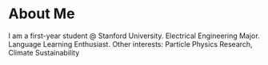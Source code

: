 # About Me
I am a first-year student @ Stanford University. 
Electrical Engineering Major. Language Learning Enthusiast. 
Other interests: Particle Physics Research, Climate Sustainability




